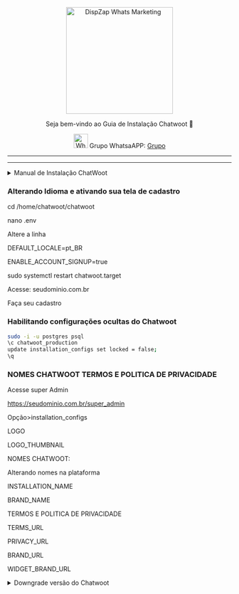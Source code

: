 <p align="center">
<img src="https://cwmkt.com.br/wp-content/uploads/2023/08/logo-github-cwmkt.svg" alt="DispZap Whats Marketing" width="240" />
<p align="center">Seja bem-vindo ao Guia de Instalação Chatwoot 🚀</p>
</p>
  
<p align="center">
<img src="https://whatsapp.com/favicon.ico" alt="WhatsAPP-logo" width="32" />
<span>Grupo WhatsaAPP: </span>
<a href="https://link.cwmkt.com.br/grupo-whats" target="_blank">Grupo</a>
</p>

<hr />
<hr />

<details>
<summary>Manual de Instalação ChatWoot</summary>

```bash
sudo apt update && apt upgrade -y
```

```bash
wget https://get.chatwoot.app/linux/install.sh
```

```bash
chmod +x install.sh
```

```bash
./install.sh --install
```

Use as opções abaixo

yes

app.dominio.com.br

contato@dominio.com.br

yes para todos
</details>

### Alterando Idioma e ativando sua tela de cadastro

</p>
cd /home/chatwoot/chatwoot
</p>
nano .env
</p>
Altere a linha
</p>
DEFAULT_LOCALE=pt_BR
</p>
ENABLE_ACCOUNT_SIGNUP=true
</p>
sudo systemctl restart chatwoot.target
</p>
Acesse: seudominio.com.br
</p>
Faça seu cadastro
</p>

### Habilitando configurações ocultas do Chatwoot

```bash
sudo -i -u postgres psql
\c chatwoot_production
update installation_configs set locked = false;
\q
```

### NOMES CHATWOOT TERMOS E POLITICA DE PRIVACIDADE

Acesse super Admin

https://seudominio.com.br/super_admin

Opção>installation_configs

LOGO

LOGO_THUMBNAIL

NOMES CHATWOOT:

Alterando nomes na plataforma

INSTALLATION_NAME

BRAND_NAME

TERMOS E POLITICA DE PRIVACIDADE

TERMS_URL

PRIVACY_URL

BRAND_URL

WIDGET_BRAND_URL

<details>
<summary>Downgrade versão do Chatwoot</summary>

### Como fazer downgrade no seu Chatwwoot

```bash
sudo -i -u chatwoot

cd chatwoot

git checkout tag/commit (pega o commit ou tag da versão em https://github.com/chatwoot/chatwoot/releases)

bundle

yarn

rake assets:precompile RAILS_ENV=production

RAILS_ENV=production bundle exec rake db:migrate

exit
```

```bash
systemctl daemon-reload

systemctl restart chatwoot.target
```

Pronto! Downgrade realizado com sucesso ✅😎

</details>
